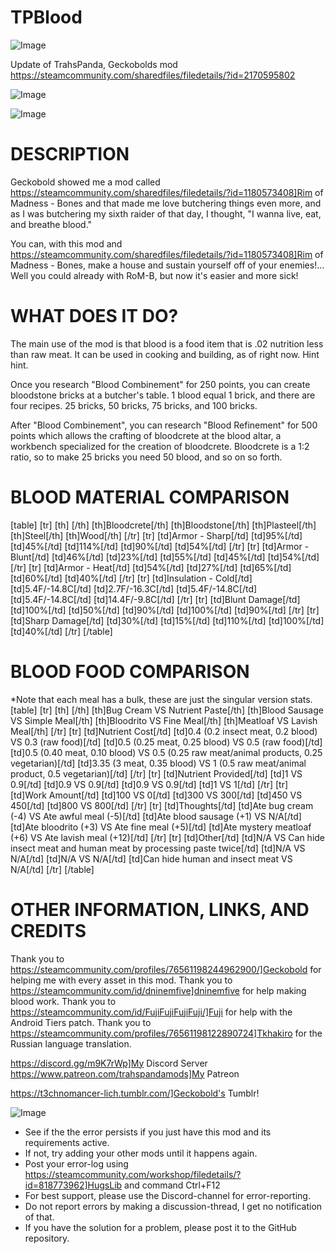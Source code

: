 # TPBlood

![Image](https://i.imgur.com/buuPQel.png)

Update of TrahsPanda, Geckobolds mod https://steamcommunity.com/sharedfiles/filedetails/?id=2170595802

![Image](https://i.imgur.com/pufA0kM.png)

	
![Image](https://i.imgur.com/Z4GOv8H.png)

# DESCRIPTION


Geckobold showed me a mod called https://steamcommunity.com/sharedfiles/filedetails/?id=1180573408]Rim of Madness - Bones and that made me love butchering things even more, and as I was butchering my sixth raider of that day, I thought, "I wanna live, eat, and breathe blood."

You can, with this mod and https://steamcommunity.com/sharedfiles/filedetails/?id=1180573408]Rim of Madness - Bones, make a house and sustain yourself off of your enemies!... Well you could already with RoM-B, but now it's easier and more sick!

# WHAT DOES IT DO?


The main use of the mod is that blood is a food item that is .02 nutrition less than raw meat. It can be used in cooking and building, as of right now. Hint hint.

Once you research "Blood Combinement" for 250 points, you can create bloodstone bricks at a butcher's table. 1 blood equal 1 brick, and there are four recipes. 25 bricks, 50 bricks, 75 bricks, and 100 bricks.

After "Blood Combinement", you can research "Blood Refinement" for 500 points which allows the crafting of bloodcrete at the blood altar, a workbench specialized for the creation of bloodcrete. Bloodcrete is a 1:2 ratio, so to make 25 bricks you need 50 blood, and so on so forth.

# BLOOD MATERIAL COMPARISON


[table]
    [tr]
        [th]     [/th]
        [th]Bloodcrete[/th]
        [th]Bloodstone[/th]
        [th]Plasteel[/th]
        [th]Steel[/th]
        [th]Wood[/th]
    [/tr]
    [tr]
        [td]Armor - Sharp[/td]
        [td]95%[/td]
        [td]45%[/td]
        [td]114%[/td]
        [td]90%[/td]
        [td]54%[/td]
    [/tr]
    [tr]
        [td]Armor - Blunt[/td]
        [td]46%[/td]
        [td]23%[/td]
        [td]55%[/td]
        [td]45%[/td]
        [td]54%[/td]
    [/tr]
    [tr]
        [td]Armor - Heat[/td]
        [td]54%[/td]
        [td]27%[/td]
        [td]65%[/td]
        [td]60%[/td]
        [td]40%[/td]
    [/tr]
    [tr]
        [td]Insulation - Cold[/td]
        [td]5.4F/-14.8C[/td]
        [td]2.7F/-16.3C[/td]
        [td]5.4F/-14.8C[/td]
        [td]5.4F/-14.8C[/td]
        [td]14.4F/-9.8C[/td]
    [/tr]
    [tr]
        [td]Blunt Damage[/td]
        [td]100%[/td]
        [td]50%[/td]
        [td]90%[/td]
        [td]100%[/td]
        [td]90%[/td]
    [/tr]
    [tr]
        [td]Sharp Damage[/td]
        [td]30%[/td]
        [td]15%[/td]
        [td]110%[/td]
        [td]100%[/td]
        [td]40%[/td]
    [/tr]
[/table]

# BLOOD FOOD COMPARISON

*Note that each meal has a bulk, these are just the singular version stats.
[table]
    [tr]
        [th]     [/th]
        [th]Bug Cream VS Nutrient Paste[/th]
        [th]Blood Sausage VS Simple Meal[/th]
        [th]Bloodrito VS Fine Meal[/th]
        [th]Meatloaf VS Lavish Meal[/th]
    [/tr]
    [tr]
        [td]Nutrient Cost[/td]
        [td]0.4 (0.2 insect meat, 0.2 blood) VS 0.3 (raw food)[/td]
        [td]0.5 (0.25 meat, 0.25 blood) VS 0.5 (raw food)[/td]
        [td]0.5 (0.40 meat, 0.10 blood) VS 0.5 (0.25 raw meat/animal products, 0.25 vegetarian)[/td]
        [td]3.35 (3 meat, 0.35 blood) VS 1 (0.5 raw meat/animal product, 0.5 vegetarian)[/td]
    [/tr]
    [tr]
        [td]Nutrient Provided[/td]
        [td]1 VS 0.9[/td]
        [td]0.9 VS 0.9[/td]
        [td]0.9 VS 0.9[/td]
        [td]1 VS 1[/td]
    [/tr]
    [tr]
        [td]Work Amount[/td]
        [td]100 VS 0[/td]
        [td]300 VS 300[/td]
        [td]450 VS 450[/td]
        [td]800 VS 800[/td]
    [/tr]
    [tr]
        [td]Thoughts[/td]
        [td]Ate bug cream (-4) VS Ate awful meal (-5)[/td]
        [td]Ate blood sausage (+1) VS N/A[/td]
        [td]Ate bloodrito (+3) VS Ate fine meal (+5)[/td]
        [td]Ate mystery meatloaf (+6) VS Ate lavish meal (+12)[/td]
    [/tr]
    [tr]
        [td]Other[/td]
        [td]N/A VS Can hide insect meat and human meat by processing paste twice[/td]
        [td]N/A VS N/A[/td]
        [td]N/A VS N/A[/td]
        [td]Can hide human and insect meat VS N/A[/td]
    [/tr]
[/table]

# OTHER INFORMATION, LINKS, AND CREDITS


Thank you to https://steamcommunity.com/profiles/76561198244962900/]Geckobold for helping me with every asset in this mod.
Thank you to https://steamcommunity.com/id/dninemfive]dninemfive for help making blood work.
Thank you to https://steamcommunity.com/id/FujiFujiFujiFuji/]Fuji for help with the Android Tiers patch.
Thank you to https://steamcommunity.com/profiles/76561198122890724]Tkhakiro for the Russian language translation.

https://discord.gg/m9K7rWp]My Discord Server
https://www.patreon.com/trahspandamods]My Patreon

https://t3chnomancer-lich.tumblr.com/]Geckobold's Tumblr!

![Image](https://i.imgur.com/PwoNOj4.png)



-  See if the the error persists if you just have this mod and its requirements active.
-  If not, try adding your other mods until it happens again.
-  Post your error-log using https://steamcommunity.com/workshop/filedetails/?id=818773962]HugsLib and command Ctrl+F12
-  For best support, please use the Discord-channel for error-reporting.
-  Do not report errors by making a discussion-thread, I get no notification of that.
-  If you have the solution for a problem, please post it to the GitHub repository.


